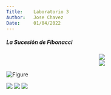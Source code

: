 ```yaml
---
Title:    Laboratorio 3  
Author:   Jose Chavez  
Date:     01/04/2022
---
```


##### La Sucesión de Fibonacci

<center>
	<img src="https://render.githubusercontent.com/render/math?math=0,1,1,2,3,5,8,13,21,\dots">
</center>

<center>
	<img src="https://render.githubusercontent.com/render/math?math=F_{k%2B2}=F_{k%2B1} %2B F_{k} (k \ge 0)">
</center>

![Figure](https://latex.codecogs.com/png.image?\dpi{110}&space;\bg_white&space;F=P(1+\frac{i}{n})^{nt})

<img src="https://render.githubusercontent.com/render/math?math=e^{i \pi} = -1">

<img src="https://render.githubusercontent.com/render/math?math={\L = -\sum_{j}[T_{j}ln(O_{j})] + \frac{\lambda W_{ij}^{2}}{2} \rightarrow \text{one-hot} \rightarrow -ln(O_{c}) + \frac{\lambda W_{ij}^{2}}{2}}#gh-light-mode-only">
<img src="https://render.githubusercontent.com/render/math?math={\color{white}\L = -\sum_{j}[T_{j}ln(O_{j})] + \frac{\lambda W_{ij}^{2}}{2} \rightarrow \text{one-hot} \rightarrow -ln(O_{c}) + \frac{\lambda W_{ij}^{2}}{2}}#gh-dark-mode-only">
